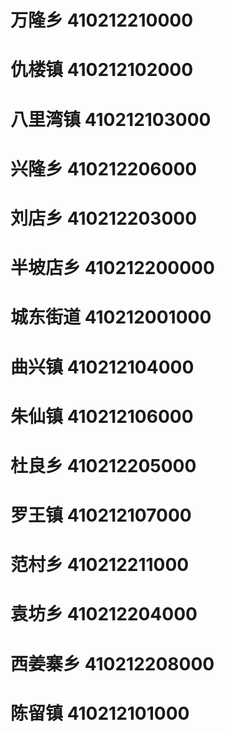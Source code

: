# 万隆乡 410212210000
# 仇楼镇 410212102000
# 八里湾镇 410212103000
# 兴隆乡 410212206000
# 刘店乡 410212203000
# 半坡店乡 410212200000
# 城东街道 410212001000
# 曲兴镇 410212104000
# 朱仙镇 410212106000
# 杜良乡 410212205000
# 罗王镇 410212107000
# 范村乡 410212211000
# 袁坊乡 410212204000
# 西姜寨乡 410212208000
# 陈留镇 410212101000
